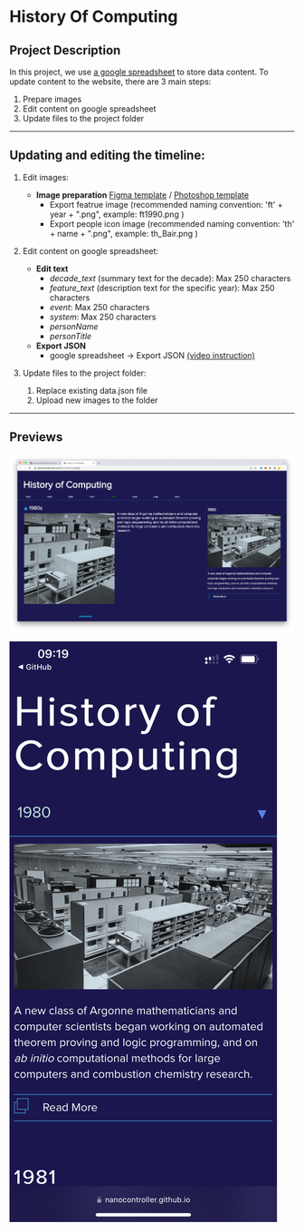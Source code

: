 # History Of Computing
## Project Description

In this project, we use [a google spreadsheet](https://docs.google.com/spreadsheets/d/1u_ZMDIF0vk718AzKeD3iGzv5BXSBvxNJdlmltV7HGl0/edit?usp=sharing) to store data content. 
To update content to the website, there are 3 main steps:
1) Prepare images
2) Edit content on google spreadsheet
3) Update files to the project folder 

---

## Updating and editing the timeline:
1) Edit images:
	* **Image preparation** [Figma template](https://www.figma.com/file/W8ChwB3qHAnRvmBoTpsqk0/History-of-Computing---Template?node-id=0%3A1) / [Photoshop template](https://drive.google.com/drive/folders/17NApWjLOzARIUxsEhXs5ns6BUC-oxgtH?usp=sharing)
		- Export featrue image (recommended naming convention: 'ft' + year + ".png", example: ft1990.png )
		- Export people icon image (recommended naming convention: 'th' + name + ".png", example: th_Bair.png )
2) Edit content on google spreadsheet:
	* **Edit text**
		- *decade_text* (summary text for the decade): Max 250 characters 
		- *feature_text* (description text for the specific year): Max 250 characters
		- *event*: Max 250 characters
		- *system*: Max 250 characters
		- *personName*
		- *personTitle*
	* **Export JSON**
		- google spreadsheet -> Export JSON [(video instruction)](https://drive.google.com/file/d/1ZViOpQgwrdB-Kl7UiYf7MBo0cRa93zLl/view?usp=sharing)
		
2) Update files to the project folder:
	1. Replace existing data.json file
	2. Upload new images to the folder

---
## Previews 

![desktop screen capture](hoc-desktop.png)

![mobile screen capture](hoc-mobile.jpg)

